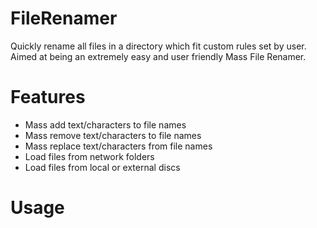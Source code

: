 # FileRenamer

Quickly rename all files in a directory which fit custom rules set by user.  Aimed at being an extremely easy and user friendly Mass File Renamer.

# Features

 - Mass add text/characters to file names
 - Mass remove text/characters to file names
 - Mass replace text/characters from file names
 - Load files from network folders
 - Load files from local or external discs

# Usage
